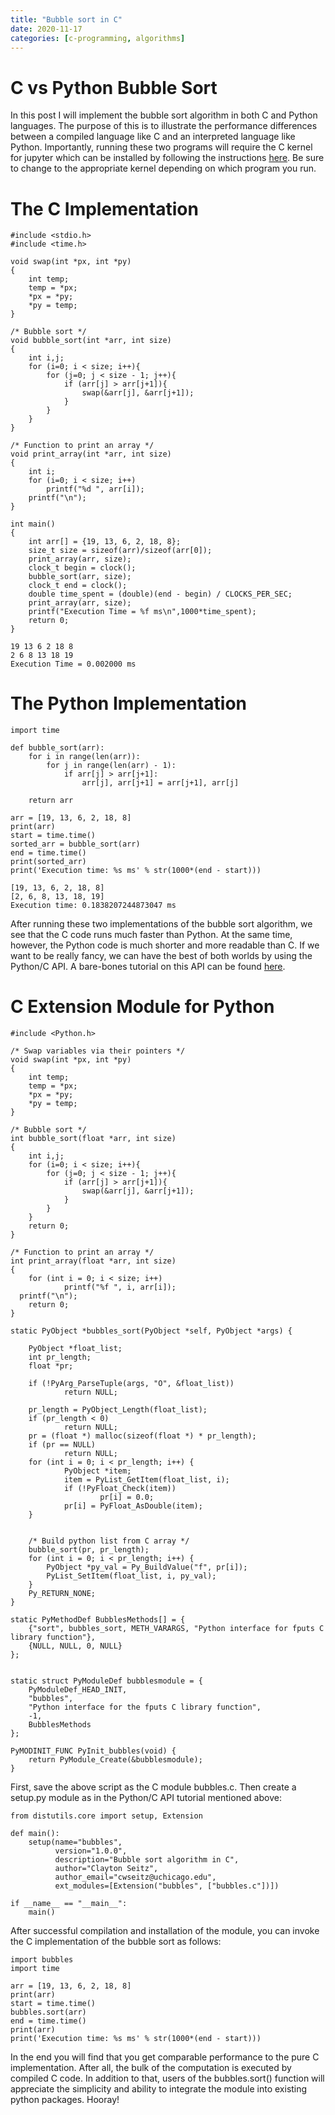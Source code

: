 ```yaml
---
title: "Bubble sort in C"
date: 2020-11-17
categories: [c-programming, algorithms]
---
```



# C vs Python Bubble Sort

In this post I will implement the bubble sort algorithm in both C and Python languages. The purpose of this is to illustrate the performance differences between a compiled language like C and an interpreted language like Python. Importantly, running these two programs will require the C kernel for jupyter which can be installed by following the instructions [here](https://cwseitz.github.io/output/posts/how-to-install-c-kernel-in-jupyter/). Be sure to change to the appropriate kernel depending on which program you run.


# The C Implementation


```code
#include <stdio.h>
#include <time.h>

void swap(int *px, int *py)
{
    int temp;
    temp = *px;
    *px = *py;
    *py = temp;
}

/* Bubble sort */
void bubble_sort(int *arr, int size)
{
	int i,j;
	for (i=0; i < size; i++){
		for (j=0; j < size - 1; j++){
			if (arr[j] > arr[j+1]){
				swap(&arr[j], &arr[j+1]);
			}
		}
	}
}

/* Function to print an array */
void print_array(int *arr, int size)
{
    int i;
    for (i=0; i < size; i++)
        printf("%d ", arr[i]);
    printf("\n");
}

int main()
{
	int arr[] = {19, 13, 6, 2, 18, 8};
	size_t size = sizeof(arr)/sizeof(arr[0]);
	print_array(arr, size);
	clock_t begin = clock();
	bubble_sort(arr, size);
	clock_t end = clock();
	double time_spent = (double)(end - begin) / CLOCKS_PER_SEC;
	print_array(arr, size);
	printf("Execution Time = %f ms\n",1000*time_spent);
	return 0;
}
```

    19 13 6 2 18 8
    2 6 8 13 18 19
    Execution Time = 0.002000 ms


# The Python Implementation


```code
import time

def bubble_sort(arr):
    for i in range(len(arr)):
        for j in range(len(arr) - 1):
            if arr[j] > arr[j+1]:
                arr[j], arr[j+1] = arr[j+1], arr[j]

    return arr

arr = [19, 13, 6, 2, 18, 8]
print(arr)
start = time.time()
sorted_arr = bubble_sort(arr)
end = time.time()
print(sorted_arr)
print('Execution time: %s ms' % str(1000*(end - start)))
```

    [19, 13, 6, 2, 18, 8]
    [2, 6, 8, 13, 18, 19]
    Execution time: 0.1838207244873047 ms


After running these two implementations of the bubble sort algorithm, we see that the C code runs much faster than Python. At the same time, however, the Python code is much shorter and more readable than C. If we want to be really fancy, we can have the best of both worlds by using the Python/C API. A bare-bones tutorial on this API can be found [here](https://cwseitz.github.io/output/posts/optimizing-python-execution-with-the-pythonc-api/).

# C Extension Module for Python


```code
#include <Python.h>

/* Swap variables via their pointers */
void swap(int *px, int *py)
{
    int temp;
    temp = *px;
    *px = *py;
    *py = temp;
}

/* Bubble sort */
int bubble_sort(float *arr, int size)
{
	int i,j;
	for (i=0; i < size; i++){
		for (j=0; j < size - 1; j++){
			if (arr[j] > arr[j+1]){
				swap(&arr[j], &arr[j+1]);
			}
		}
	}
	return 0;
}

/* Function to print an array */
int print_array(float *arr, int size)
{
	for (int i = 0; i < size; i++)
			printf("%f ", i, arr[i]);
  printf("\n");
	return 0;
}

static PyObject *bubbles_sort(PyObject *self, PyObject *args) {

	PyObject *float_list;
	int pr_length;
	float *pr;

	if (!PyArg_ParseTuple(args, "O", &float_list))
			return NULL;

	pr_length = PyObject_Length(float_list);
	if (pr_length < 0)
			return NULL;
	pr = (float *) malloc(sizeof(float *) * pr_length);
	if (pr == NULL)
			return NULL;
	for (int i = 0; i < pr_length; i++) {
			PyObject *item;
			item = PyList_GetItem(float_list, i);
			if (!PyFloat_Check(item))
					pr[i] = 0.0;
			pr[i] = PyFloat_AsDouble(item);
	}


	/* Build python list from C array */
	bubble_sort(pr, pr_length);
	for (int i = 0; i < pr_length; i++) {
		PyObject *py_val = Py_BuildValue("f", pr[i]);
		PyList_SetItem(float_list, i, py_val);
	}
	Py_RETURN_NONE;
}

static PyMethodDef BubblesMethods[] = {
    {"sort", bubbles_sort, METH_VARARGS, "Python interface for fputs C library function"},
    {NULL, NULL, 0, NULL}
};


static struct PyModuleDef bubblesmodule = {
    PyModuleDef_HEAD_INIT,
    "bubbles",
    "Python interface for the fputs C library function",
    -1,
    BubblesMethods
};

PyMODINIT_FUNC PyInit_bubbles(void) {
    return PyModule_Create(&bubblesmodule);
}

```

First, save the above script as the C module bubbles.c. Then create a setup.py module as in the Python/C API tutorial mentioned above:



```code
from distutils.core import setup, Extension

def main():
    setup(name="bubbles",
          version="1.0.0",
          description="Bubble sort algorithm in C",
          author="Clayton Seitz",
          author_email="cwseitz@uchicago.edu",
          ext_modules=[Extension("bubbles", ["bubbles.c"])])

if __name__ == "__main__":
    main()
```

After successful compilation and installation of the module, you can invoke the
C implementation of the bubble sort as follows:


```code
import bubbles
import time

arr = [19, 13, 6, 2, 18, 8]
print(arr)
start = time.time()
bubbles.sort(arr)
end = time.time()
print(arr)
print('Execution time: %s ms' % str(1000*(end - start)))
```

In the end you will find that you get comparable performance to the pure C implementation. After all, the bulk of the computation is executed by compiled C code. In addition to that, users of the bubbles.sort() function will appreciate the simplicity and ability to integrate the module into existing python packages. Hooray!
